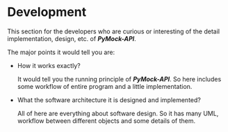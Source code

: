 # Development

This section for the developers who are curious or interesting of the detail implementation, design, etc. of **_PyMock-API_**.

The major points it would tell you are:

* How it works exactly?

    It would tell you the running principle of **_PyMock-API_**. So here includes some workflow of entire program and a
little implementation.

* What the software architecture it is designed and implemented?

    All of here are everything about software design. So it has many UML, workflow between different objects and some
details of them.
